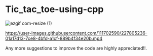 # Tic_tac_toe-using-cpp
![ezgif com-resize (1)](https://user-images.githubusercontent.com/111702590/227805180-b9cbd4ee-0206-41f2-9af9-12a7cd21aba1.gif)


https://user-images.githubusercontent.com/111702590/227805236-01a17d13-7ce8-4bfd-a1cf-889b4f34e20b.mp4

<p> Any more suggestions to improve the code are highly appreciated!!.
